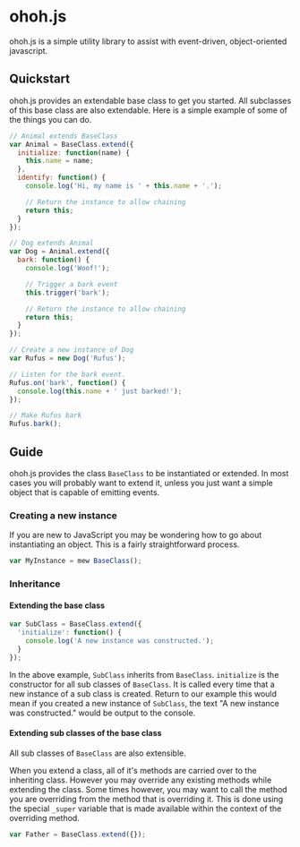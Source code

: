 ohoh.js
=======

ohoh.js is a simple utility library to assist with event-driven,
object-oriented javascript.


Quickstart
----------

ohoh.js provides an extendable base class to get you started. All subclasses of
this base class are also extendable. Here is a simple example of some of the
things you can do.

```javascript
// Animal extends BaseClass
var Animal = BaseClass.extend({
  initialize: function(name) {
    this.name = name;
  },
  identify: function() {
    console.log('Hi, my name is ' + this.name + '.');

    // Return the instance to allow chaining
    return this;
  }
});

// Dog extends Animal
var Dog = Animal.extend({
  bark: function() {
    console.log('Woof!');

    // Trigger a bark event
    this.trigger('bark');

    // Return the instance to allow chaining
    return this;
  }
});

// Create a new instance of Dog
var Rufus = new Dog('Rufus');

// Listen for the bark event.
Rufus.on('bark', function() {
  console.log(this.name + ' just barked!');
});

// Make Rufus bark
Rufus.bark();
```

Guide
-----

ohoh.js provides the class `BaseClass` to be instantiated or extended. In most
cases you will probably want to extend it, unless you just want a simple object
that is capable of emitting events.

### Creating a new instance ###

If you are new to JavaScript you may be wondering how to go about instantiating
an object. This is a fairly straightforward process.

```javascript
var MyInstance = mew BaseClass();
```

### Inheritance ###

#### Extending the base class ####

```javascript
var SubClass = BaseClass.extend({
  'initialize': function() {
    console.log('A new instance was constructed.');
  }
});
```

In the above example, `SubClass` inherits from `BaseClass`. `initialize` is the
constructor for all sub classes of `BaseClass`. It is called every time that a
new instance of a sub class is created. Return to our example this would mean
if you created a new instance of `SubClass`, the text "A new instance was
constructed." would be output to the console.

#### Extending sub classes of the base class ####

All sub classes of `BaseClass` are also extensible.

When you extend a class, all of it's methods are carried over to the inheriting
class. However you may override any existing methods while extending the class.
Some times however, you may want to call the method you are overriding from the
method that is overriding it. This is done using the special `_super` variable
that is made available within the context of the overriding method.

```javascript
var Father = BaseClass.extend({});
```
